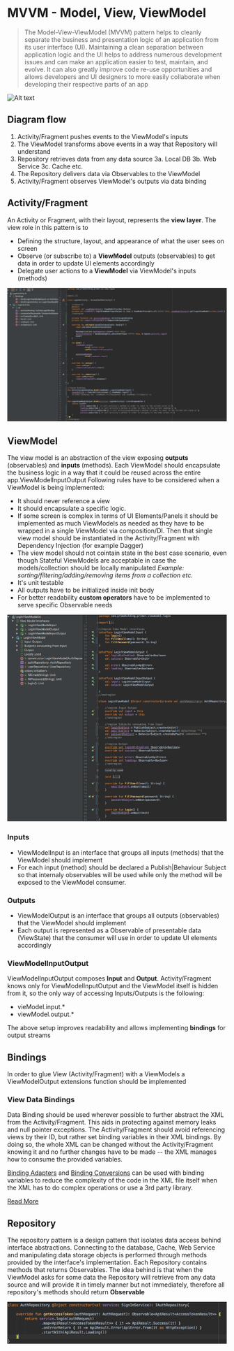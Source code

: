 # MVVM - Model, View, ViewModel
> The Model-View-ViewModel (MVVM) pattern helps to cleanly separate the business and presentation logic of an application from its user interface (UI). Maintaining a clean separation between application logic and the UI helps to address numerous development issues and can make an application easier to test, maintain, and evolve. It can also greatly improve code re-use opportunities and allows developers and UI designers to more easily collaborate when developing their respective parts of an app


![Alt text](https://gitlab.programista.pro/codebase/mobile-Android/architecture/raw/develop/images/MVVMArchitecture.png?raw=true "Step 1")

## Diagram flow
1. Activity/Fragment pushes events to the ViewModel's inputs
2. The ViewModel transforms above events in a way that Repository will understand
3. Repository retrieves data from any data source
3a. Local DB
3b. Web Service
3c. Cache etc.
4. The Repository delivers data via Observables to the ViewModel
5. Activity/Fragment observes ViewModel's outputs via data binding

## Activity/Fragment
An Activity or Fragment, with their layout, represents the **view layer**. The view role in this pattern is to
*  Defining the structure, layout, and appearance of what the user sees on screen
* Observe (or subscribe to) a **ViewModel** outputs (observables) to get data in order to update UI elements accordingly
* Delegate user actions to a **ViewModel** via ViewModel's inputs (methods)

![Alt text](images/Activity.png "Activity")

## ViewModel
The view model is an abstraction of the view exposing **outputs** (observables) and **inputs** (methods). Each ViewModel should encapsulate the business logic in a way that it could be reused across the entire app.ViewModelInputOutput
Following rules have to be considered when a ViewModel is being implemented:
* It should never reference a view
* It should encapsulate a specific logic.
* If some screen is complex in terms of UI Elements/Panels it should be implemented as much ViewModels as needed as they have to be wrapped in a single ViewModel via composition/DI. Then that single view model should be instantiated in the Activity/Fragment with Dependency Injection (for example Dagger)
* The view model should not cointain state in the best case scenario, even though Stateful ViewModels are acceptable in case the models/collection should be locally manipulated
*Example: sorting/filtering/adding/removing items from a collection etc.*
* It's unit testable
* All outputs have to be initialized inside init body
* For better readability **custom operators** have to be implemented to serve specific Observable needs

![Alt text](images/ViewModel.png "ViewModel")

### Inputs
*  ViewModelInput is an interface that groups all inputs (methods) that the ViewModel should implement
*  For each input (method) should be declared a Publish|Behaviour Subject so that internaly observables will be used while only the method will be exposed to the ViewModel consumer.

### Outputs
* ViewModelOutput is an interface that groups all outputs (observables) that the ViewModel should implement
* Each output is represented as a Observable of presentable data (ViewState) that the consumer will use in order to update UI elements accordingly

### ViewModelInputOutput
ViewModelInputOutput composes **Input** and **Output**.
Activity/Fragment knows only for ViewModelInputOutput and the ViewModel itself is hidden from it, so the only way of accessing Inputs/Outputs is the following:
 * vieModel.input.*
 * viewModel.output.*

The above setup improves readability and allows implementing **bindings** for output streams
## Bindings
In order to glue View (Activity/Fragment) with a ViewModels a ViewModelOutput extensions function should be implemented

### View Data Bindings
Data Binding should be used wherever possible to further abstract the XML from the Activity/Fragment. This aids in protecting against memory leaks and null pointer exceptions. The Activity/Fragment should avoid referencing views by their ID, but rather set binding variables in their XML bindings. By doing so, the whole XML can be changed without the Activity/Fragment knowing it and no further changes have to be made -- the XML manages how to consume the provided variables.

[Binding Adapters](https://developer.android.com/reference/android/databinding/BindingAdapter) and [Binding Conversions](https://developer.android.com/reference/android/databinding/BindingConversion) can be used with binding variables to reduce the complexity of the code in the XML file itself when the XML has to do complex operations or use a 3rd party library.

[Read More](Documentation/DataBinding.md)


## Repository
The repository pattern is a design pattern that isolates data access behind interface abstractions. Connecting to the database, Cache, Web Service and manipulating data storage objects is performed through methods provided by the interface's implementation.
Each Repository contains methods that returns Observables. The idea behind is that when the ViewModel asks for some data the Repository will retrieve from any data source and will provide it in timely manner but not immediately, therefore all repository's methods should return **Observable**

![Alt text](images/Repository.png "Repository")
